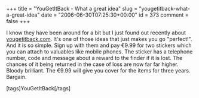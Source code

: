 +++
title = "YouGetItBack - What a great idea"
slug = "yougetitback-what-a-great-idea"
date = "2006-06-30T07:25:30+00:00"
id = 373
comment = false
+++

I know they have been around for a bit but I just found out recently about [yougetitback.com](http://yougetitback.com/). It's one of those ideas that just makes you go "perfect!". And it is so simple. Sign up with them and pay €9.99 for two stickers which you can attach to valuables like mobile phones. The sticker has a telephone number, code and message about a reward to the finder if it is lost. The chances of it being returned in the case of loss are now far far higher. Bloody brilliant. The €9.99 will give you cover for the items for three years. Bargain.

[tags]YouGetItBack[/tags]
